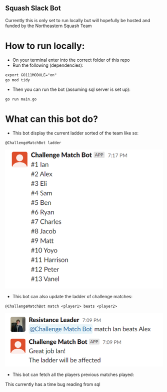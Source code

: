 ## Squash Slack Bot

Currently this is only set to run locally but will hopefully be hosted and funded by the Northeastern Squash Team

# How to run locally:

- On your terminal enter into the correct folder of this repo
- Run the following (dependencies):

```
export GO111MODULE="on"
go mod tidy
```

- Then you can run the bot (assuming sql server is set up):

```
go run main.go
```

# What can this bot do?

- This bot display the current ladder sorted of the team like so:

```
@ChallengeMatchBot ladder
```

![ladder image](./screenshots/ladder.png)

- This bot can also update the ladder of challenge matches:

```
@ChallengeMatchBot match <player1> beats <player2>
```

![match image](./screenshots/match%20input.png)

- This bot can fetch all the players previous matches played:

This currently has a time bug reading from sql
